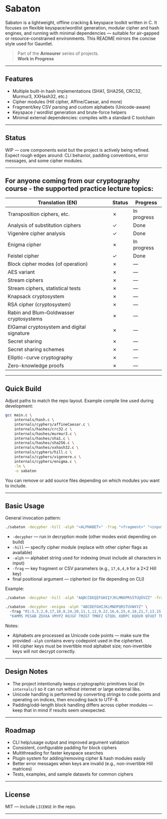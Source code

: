 # Sabaton

Sabaton is a lightweight, offline cracking & keyspace toolkit written in C. It focuses on flexible keyspace/wordlist generation, modular cipher and hash engines, and running with minimal dependencies — suitable for air-gapped or resource-constrained environments. This README mirrors the concise style used for Gauntlet.

> Part of the **Armourer** series of projects.  
> **Work in Progress**

---

## Features

* Multiple built-in hash implementations (SHA1, SHA256, CRC32, Murmur3, XXHash32, etc.)
* Cipher modules (Hill cipher, Affine/Caesar, and more)
* Fragment/key CSV parsing and custom alphabets (Unicode-aware)
* Keyspace / wordlist generation and brute-force helpers
* Minimal external dependencies: compiles with a standard C toolchain

---

## Status

WIP — core components exist but the project is actively being refined. Expect rough edges around: CLI behavior, padding conventions, error messages, and some cipher modules.

---

## For anyone coming from our cryptography course - the supported practice lecture topics:

| Translation (EN)                           | Status | Progress    |
| ------------------------------------------ | ------ | ----------- |
| Transposition ciphers, etc.                | ✗      | In progress |
| Analysis of substitution ciphers           | ✓      | Done        |
| Vigenère cipher analysis                   | ✓      | Done        |
| Enigma cipher                              | ✗      | In progress |
| Feistel cipher                   | ✓      | Done        |
| Block cipher modes (of operation)          | ✗      | —           |
| AES variant                                | ✗      | —           |
| Stream ciphers                             | ✗      | —           |
| Stream ciphers, statistical tests          | ✗      | —           |
| Knapsack cryptosystem                      | ✗      | —           |
| RSA cipher (cryptosystem)                  | ✗      | —           |
| Rabin and Blum–Goldwasser cryptosystems    | ✗      | —           |
| ElGamal cryptosystem and digital signature | ✗      | —           |
| Secret sharing                             | ✗      | —           |
| Secret sharing schemes                     | ✗      | —           |
| Elliptic-curve cryptography                | ✗      | —           |
| Zero-knowledge proofs                      | ✗      | —           |


---

## Quick Build

Adjust paths to match the repo layout. Example compile line used during development:

```bash
gcc main.c \
    internals/hash.c \
    internals/cyphers/affineCaesar.c \
    internals/hashes/crc32.c \
    internals/hashes/murmur3.c \
    internals/hashes/sha1.c \
    internals/hashes/sha256.c \
    internals/hashes/xxhash32.c \
    internals/cyphers/hill.c \
    internals/cyphers/vigenere.c \
    internals/cyphers/enigma.c \
    -lm \
    -o sabaton
```

You can remove or add source files depending on which modules you want to include.

---

## Basic Usage

General invocation pattern:

```bash
./sabaton -decypher -hill -alph "<ALPHABET>" -frag "<fragment>" "<input>"
```

* `-decypher` — run in decryption mode (other modes exist depending on build)
* `-hill` — specify cipher module (replace with other cipher flags as available)
* `-alph` — alphabet string used for indexing (must include all characters in input)
* `-frag` — key fragment or CSV parameters (e.g., `17,6,4,9` for a 2×2 Hill key)
* final positional argument — ciphertext (or file depending on CLI)

Example:

```bash
./sabaton -decypher -hill -alph "AĄBCČDEĘĖFGHIĮYJKLMNOPRSŠTUŲŪVZŽ" -frag "17,6,4,9" "TBKKI HĄŪRH ..."
```

```bash
./sabaton -decypher -enigma -alph "ABCDEFGHIJKLMNOPQRSTUVWXYZ" \ 
  -frag "R1:5,3,2,0,17,10,8,24,20,11,1,12,9,22,16,6,25,4,18,21,7,13,15,23,19,14|R2:20,3,24,18,8,5,15,4,7,11,0,13,9,22,12,23,10,1,19,21,17,16,2,25,6,14|KEY:3,?" \
  "KAMMS PESAB ZDXXA VMYPZ ROJGF TMZGT TMNFZ GTQDL XQRPC DQQVR QFUQT TPOY"
  ```

Notes:

* Alphabets are processed as Unicode code points — make sure the provided `-alph` contains every codepoint used in the ciphertext.
* Hill cipher keys must be invertible mod alphabet size; non-invertible keys will not decrypt correctly.

---

## Design Notes

* The project intentionally keeps cryptographic primitives local (in `internals/`) so it can run without internet or large external libs.
* Unicode handling is performed by converting strings to code points and operating on indices, then encoding back to UTF-8.
* Padding/odd-length block handling differs across cipher modules — keep that in mind if results seem unexpected.

---

## Roadmap

* CLI help/usage output and improved argument validation
* Consistent, configurable padding for block ciphers
* Multithreading for faster keyspace searches
* Plugin system for adding/removing cipher & hash modules easily
* Better error messages when keys are invalid (e.g., non-invertible Hill matrices)
* Tests, examples, and sample datasets for common ciphers

---

## License

MIT — include `LICENSE` in the repo.

---
